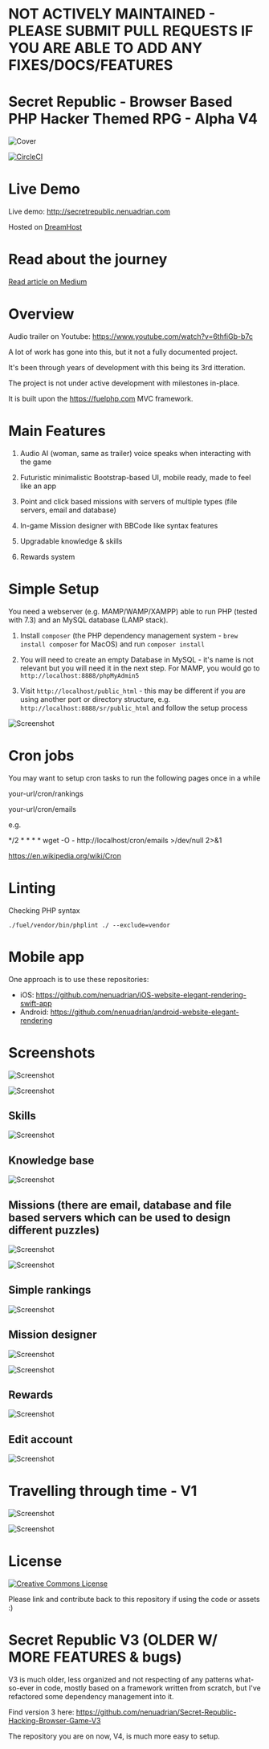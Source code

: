 # NOT ACTIVELY MAINTAINED - PLEASE SUBMIT PULL REQUESTS IF YOU ARE ABLE TO ADD ANY FIXES/DOCS/FEATURES

# Secret Republic - Browser Based PHP Hacker Themed RPG - Alpha V4

![Cover](images/cover.jpg)

[![CircleCI](https://circleci.com/gh/nenuadrian/hacker-rpg-php-browser-based-game/tree/master.svg?style=svg)](https://circleci.com/gh/nenuadrian/hacker-rpg-php-browser-based-game/tree/master)

# Live Demo

Live demo: http://secretrepublic.nenuadrian.com

Hosted on [DreamHost](https://mbsy.co/dreamhost/92571715)

# Read about the journey 

[Read article on Medium](https://adriannenu.medium.com/secret-republic-update-hacker-themed-browser-based-php-game-855299b4cdea)

# Overview

Audio trailer on Youtube: https://www.youtube.com/watch?v=6thfiGb-b7c

A lot of work has gone into this, but it not a fully documented project.

It's been through years of development with this being its 3rd itteration.

The project is not under active development with milestones in-place.

It is built upon the https://fuelphp.com MVC framework.

# Main Features

1. Audio AI (woman, same as trailer) voice speaks when interacting with the game

2. Futuristic minimalistic Bootstrap-based UI, mobile ready, made to feel like an app

3. Point and click based missions with servers of multiple types (file servers, email and database)

4. In-game Mission designer with BBCode like syntax features

5. Upgradable knowledge & skills

6. Rewards system


# Simple Setup

You need a webserver (e.g. MAMP/WAMP/XAMPP) able to run PHP (tested with 7.3) and an MySQL database (LAMP stack).

1. Install `composer` (the PHP dependency management system - `brew install composer` for MacOS) and run `composer install`

2. You will need to create an empty Database in MySQL - it's name is not relevant but you will need it in the next step. For MAMP, you would go to `http://localhost:8888/phpMyAdmin5`

3. Visit `http://localhost/public_html` - this may be different if you are using another port or directory structure, e.g. `http://localhost:8888/sr/public_html` and follow the setup process


![Screenshot](images/setup.png)



# Cron jobs

You may want to setup cron tasks to run the following pages once in a while

your-url/cron/rankings

your-url/cron/emails

e.g.

*/2 * * * * wget -O - http://localhost/cron/emails >/dev/null 2>&1

https://en.wikipedia.org/wiki/Cron

# Linting

Checking PHP syntax
```
./fuel/vendor/bin/phplint ./ --exclude=vendor
```

# Mobile app

One approach is to use these repositories: 
 * iOS: https://github.com/nenuadrian/iOS-website-elegant-rendering-swift-app
 * Android: https://github.com/nenuadrian/android-website-elegant-rendering

# Screenshots

![Screenshot](images/1.png)

![Screenshot](images/2.png)

## Skills
![Screenshot](images/3.png)

## Knowledge base
![Screenshot](images/4.png)

## Missions (there are email, database and file based servers which can be used to design different puzzles)
![Screenshot](images/5.png)

![Screenshot](images/6.png)

## Simple rankings
![Screenshot](images/7.png)

## Mission designer
![Screenshot](images/8.png)

![Screenshot](images/9.png)

## Rewards
![Screenshot](images/10.png)

## Edit account
![Screenshot](images/11.png)


# Travelling through time - V1

![Screenshot](images/original1.jpg)

![Screenshot](images/original2.png)



# License

<a rel="license" href="http://creativecommons.org/licenses/by/4.0/"><img alt="Creative Commons License" style="border-width:0" src="https://i.creativecommons.org/l/by/4.0/88x31.png" /></a>

Please link and contribute back to this repository if using the code or assets :)


# Secret Republic V3 (OLDER W/ MORE FEATURES & bugs)

V3 is much older, less organized and not respecting of any patterns what-so-ever in code, mostly based on a framework written from scratch, but I've refactored some dependency management into it.

Find version 3 here: https://github.com/nenuadrian/Secret-Republic-Hacking-Browser-Game-V3

The repository you are on now, V4, is much more easy to setup.
